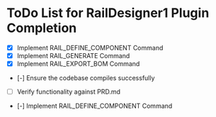 # ToDo List for RailDesigner1 Plugin Completion

- [x] Implement RAIL_DEFINE_COMPONENT Command
- [x] Implement RAIL_GENERATE Command
- [x] Implement RAIL_EXPORT_BOM Command
- [-] Ensure the codebase compiles successfully
- [ ] Verify functionality against PRD.md
- [-] Implement RAIL_DEFINE_COMPONENT Command